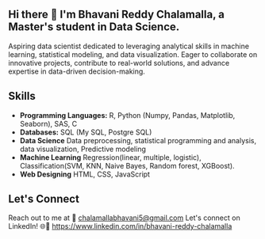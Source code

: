 ## Hi there 👋 I'm Bhavani Reddy Chalamalla, a Master's student in Data Science.
Aspiring data scientist dedicated to leveraging analytical skills in machine learning, statistical modeling, and data visualization. Eager to collaborate on innovative projects, contribute to real-world solutions, and advance expertise in data-driven decision-making.

## Skills
- **Programming Languages:** R, Python (Numpy, Pandas, Matplotlib, Seaborn), SAS, C 
- **Databases:** SQL (My SQL, Postgre SQL)
- **Data Science** Data preprocessing, statistical programming and analysis, data visualization, Predictive modeling
- **Machine Learning** Regression(linear, multiple, logistic), Classification(SVM, KNN, Naive Bayes, Random forest, XGBoost). 
- **Web Designing** HTML, CSS, JavaScript

## Let's Connect
Reach out to me at 📧 chalamallabhavani5@gmail.com
Let's connect on LinkedIn! 🌐🔗 https://www.linkedin.com/in/bhavani-reddy-chalamalla



<!--
**BhavaniChalamalla/BhavaniChalamalla** is a ✨ _special_ ✨ repository because its `README.md` (this file) appears on your GitHub profile.

Here are some ideas to get you started:

- 🔭 I’m currently working on ...
- 🌱 I’m currently learning ...
- 👯 I’m looking to collaborate on ...
- 🤔 I’m looking for help with ...
- 💬 Ask me about ...
- 📫 How to reach me: ...
- 😄 Pronouns: ...
- ⚡ Fun fact: ...
-->
